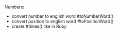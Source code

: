 Numbers:
 * convert number to english word #toNumberWord()
 * convert position to english word #toPositionWord()
 * create #times() like in Ruby
